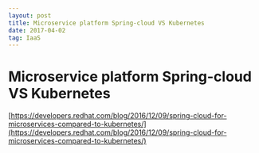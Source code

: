 ```yaml
---
layout: post
title: Microservice platform Spring-cloud VS Kubernetes
date: 2017-04-02
tag: IaaS
---
```


# Microservice platform Spring-cloud VS Kubernetes
[https://developers.redhat.com/blog/2016/12/09/spring-cloud-for-microservices-compared-to-kubernetes/](https://developers.redhat.com/blog/2016/12/09/spring-cloud-for-microservices-compared-to-kubernetes/)
